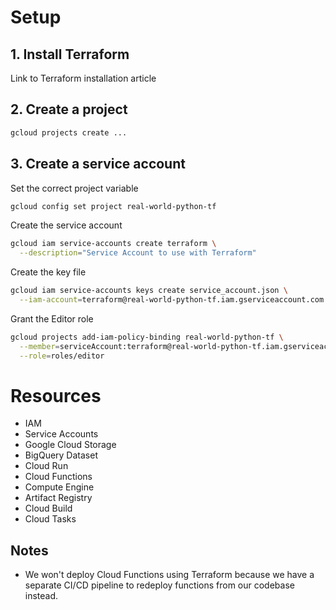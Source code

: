 # Setup
## 1. Install Terraform
Link to Terraform installation article

## 2. Create a project
```bash
gcloud projects create ...
```

## 3. Create a service account
Set the correct project variable
```bash
gcloud config set project real-world-python-tf
```

Create the service account
```bash
gcloud iam service-accounts create terraform \
  --description="Service Account to use with Terraform"
```

Create the key file
```bash
gcloud iam service-accounts keys create service_account.json \
  --iam-account=terraform@real-world-python-tf.iam.gserviceaccount.com
```

Grant the Editor role
```bash
gcloud projects add-iam-policy-binding real-world-python-tf \
  --member=serviceAccount:terraform@real-world-python-tf.iam.gserviceaccount.com \
  --role=roles/editor
```

# Resources
- IAM
- Service Accounts
- Google Cloud Storage
- BigQuery Dataset
- Cloud Run
- Cloud Functions
- Compute Engine
- Artifact Registry
- Cloud Build
- Cloud Tasks

## Notes
- We won't deploy Cloud Functions using Terraform because we have a separate CI/CD pipeline to redeploy functions from our codebase instead.